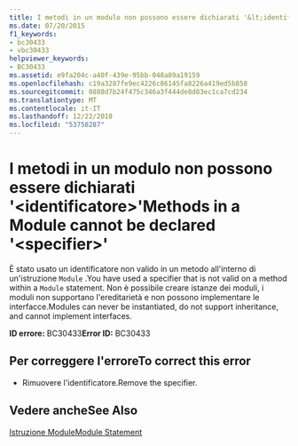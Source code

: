 ```yaml
---
title: I metodi in un modulo non possono essere dichiarati '&lt;identificatore&gt;'
ms.date: 07/20/2015
f1_keywords:
- bc30433
- vbc30433
helpviewer_keywords:
- BC30433
ms.assetid: e9fa204c-a40f-439e-95bb-048a89a19159
ms.openlocfilehash: c19a3287fe9ec4226c86145fa8226a419ed5b858
ms.sourcegitcommit: 0888d7b24f475c346a3f444de8d83ec1ca7cd234
ms.translationtype: MT
ms.contentlocale: it-IT
ms.lasthandoff: 12/22/2018
ms.locfileid: "53758287"
---
```

# <a name="methods-in-a-module-cannot-be-declared-ltspecifiergt"></a><span data-ttu-id="c4820-102">I metodi in un modulo non possono essere dichiarati '&lt;identificatore&gt;'</span><span class="sxs-lookup"><span data-stu-id="c4820-102">Methods in a Module cannot be declared '&lt;specifier&gt;'</span></span>
<span data-ttu-id="c4820-103">È stato usato un identificatore non valido in un metodo all'interno di un'istruzione `Module` .</span><span class="sxs-lookup"><span data-stu-id="c4820-103">You have used a specifier that is not valid on a method within a `Module` statement.</span></span> <span data-ttu-id="c4820-104">Non è possibile creare istanze dei moduli, i moduli non supportano l'ereditarietà e non possono implementare le interfacce.</span><span class="sxs-lookup"><span data-stu-id="c4820-104">Modules can never be instantiated, do not support inheritance, and cannot implement interfaces.</span></span>  
  
 <span data-ttu-id="c4820-105">**ID errore:** BC30433</span><span class="sxs-lookup"><span data-stu-id="c4820-105">**Error ID:** BC30433</span></span>  
  
## <a name="to-correct-this-error"></a><span data-ttu-id="c4820-106">Per correggere l'errore</span><span class="sxs-lookup"><span data-stu-id="c4820-106">To correct this error</span></span>  
  
-   <span data-ttu-id="c4820-107">Rimuovere l'identificatore.</span><span class="sxs-lookup"><span data-stu-id="c4820-107">Remove the specifier.</span></span>  
  
## <a name="see-also"></a><span data-ttu-id="c4820-108">Vedere anche</span><span class="sxs-lookup"><span data-stu-id="c4820-108">See Also</span></span>  
 [<span data-ttu-id="c4820-109">Istruzione Module</span><span class="sxs-lookup"><span data-stu-id="c4820-109">Module Statement</span></span>](../../visual-basic/language-reference/statements/module-statement.md)
